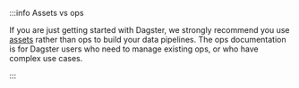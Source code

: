 :::info Assets vs ops

If you are just getting started with Dagster, we strongly recommend you use [assets](/guides/build/assets/) rather than ops to build your data pipelines. The ops documentation is for Dagster users who need to manage existing ops, or who have complex use cases.

:::